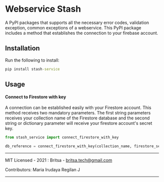 # Webservice Stash

A PyPI packages that supports all the necessary error codes, validation exception, common exceptions of a webservice. This PyPI package includes a method that establishes the connection to your firebase account.

## Installation

Run the following to install:

```cmd
pip install stash-service
```

## Usage

#### Connect to Firestore with key

A connection can be established easily with your Firestore account. This method receives two mandatory parameters. The first string parameters receives your collection name of the Firestore database and the second string or dictionary parameter will receive your firestore account's secret key.

```python
from stash_service import connect_firestore_with_key

db_reference = connect_firestore_with_key(collection_name, firestore_secret_key)
```

---

MIT Licensed - 2021 : Britsa - britsa.tech@gmail.com

Contributors:
Maria Irudaya Regilan J

---